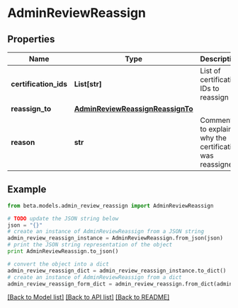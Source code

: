 # AdminReviewReassign


## Properties
Name | Type | Description | Notes
------------ | ------------- | ------------- | -------------
**certification_ids** | **List[str]** | List of certification IDs to reassign | [optional] 
**reassign_to** | [**AdminReviewReassignReassignTo**](AdminReviewReassignReassignTo.md) |  | [optional] 
**reason** | **str** | Comment to explain why the certification was reassigned | [optional] 

## Example

```python
from beta.models.admin_review_reassign import AdminReviewReassign

# TODO update the JSON string below
json = "{}"
# create an instance of AdminReviewReassign from a JSON string
admin_review_reassign_instance = AdminReviewReassign.from_json(json)
# print the JSON string representation of the object
print AdminReviewReassign.to_json()

# convert the object into a dict
admin_review_reassign_dict = admin_review_reassign_instance.to_dict()
# create an instance of AdminReviewReassign from a dict
admin_review_reassign_form_dict = admin_review_reassign.from_dict(admin_review_reassign_dict)
```
[[Back to Model list]](../README.md#documentation-for-models) [[Back to API list]](../README.md#documentation-for-api-endpoints) [[Back to README]](../README.md)


